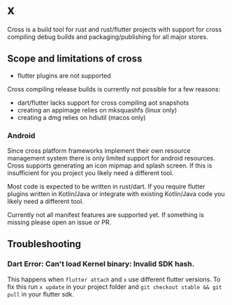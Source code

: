 # x

Cross is a build tool for rust and rust/flutter projects with support for cross compiling debug
builds and packaging/publishing for all major stores.

## Scope and limitations of cross

- flutter plugins are not supported

Cross compiling release builds is currently not possible for a few reasons:

- dart/flutter lacks support for cross compiling aot snapshots
- creating an appimage relies on mksquashfs (linux only)
- creating a dmg relies on hdiutil (macos only)

### Android
Since cross platform frameworks implement their own resource management system there is only
limited support for android resources. Cross supports generating an icon mipmap and splash
screen. If this is insufficient for you project you likely need a different tool.

Most code is expected to be written in rust/dart. If you require flutter plugins written in
Kotlin/Java or integrate with existing Kotlin/Java code you likely need a different tool.

Currently not all manifest features are supported yet. If something is missing please open an
issue or PR.

## Troubleshooting

### Dart Error: Can't load Kernel binary: Invalid SDK hash.

This happens when `flutter attach` and `x` use different flutter versions. To fix this run
`x update` in your project folder and `git checkout stable && git pull` in your flutter sdk.
